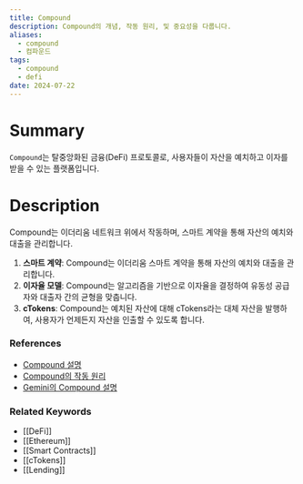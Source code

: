 ```yaml
---
title: Compound
description: Compound의 개념, 작동 원리, 및 중요성을 다룹니다.
aliases:
  - compound
  - 컴파운드
tags:
  - compound
  - defi
date: 2024-07-22
---
```

# Summary

`Compound`는 탈중앙화된 금융(DeFi) 프로토콜로, 사용자들이 자산을 예치하고 이자를 받을 수 있는 플랫폼입니다.

# Description

Compound는 이더리움 네트워크 위에서 작동하며, 스마트 계약을 통해 자산의 예치와 대출을 관리합니다.

1. **스마트 계약**: Compound는 이더리움 스마트 계약을 통해 자산의 예치와 대출을 관리합니다.
2. **이자율 모델**: Compound는 알고리즘을 기반으로 이자율을 결정하여 유동성 공급자와 대출자 간의 균형을 맞춥니다.
3. **cTokens**: Compound는 예치된 자산에 대해 cTokens라는 대체 자산을 발행하여, 사용자가 언제든지 자산을 인출할 수 있도록 합니다.

### References

- [Compound 설명](https://compound.finance/)
- [Compound의 작동 원리](https://www.investopedia.com/terms/c/compound.asp)
- [Gemini의 Compound 설명](https://www.gemini.com/cryptopedia/search?query=compound)

### Related Keywords

- [[DeFi]]
- [[Ethereum]]
- [[Smart Contracts]]
- [[cTokens]]
- [[Lending]]
